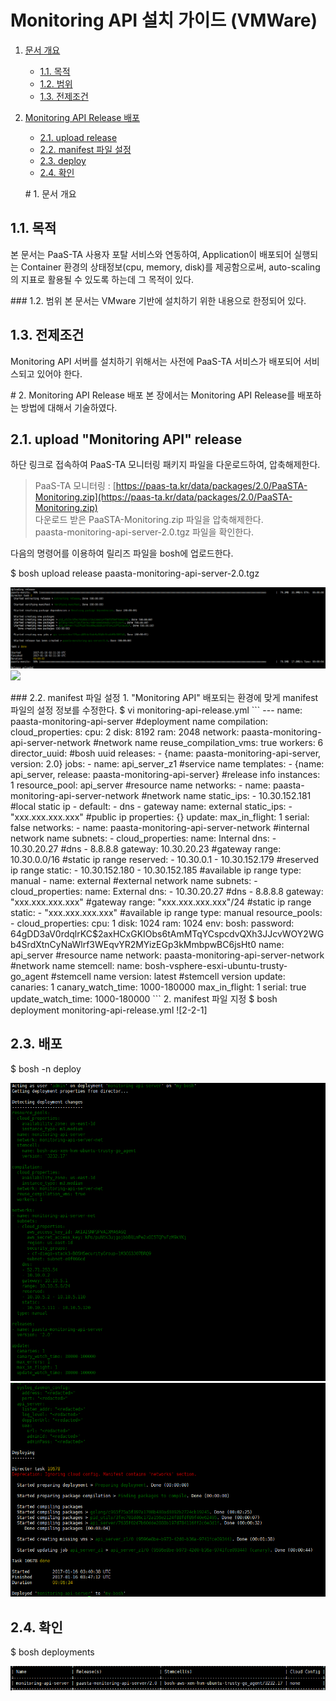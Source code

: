 # Monitoring API 설치 가이드 \(VMWare\)

1. [문서 개요](paas-ta-monitoring-api-vmware-_v1.0.md#1)
   * [1.1. 목적](paas-ta-monitoring-api-vmware-_v1.0.md#2)
   * [1.2. 범위](paas-ta-monitoring-api-vmware-_v1.0.md#3)
   * [1.3. 전제조건](paas-ta-monitoring-api-vmware-_v1.0.md#4)
2. [Monitoring API Release 배포](paas-ta-monitoring-api-vmware-_v1.0.md#5)

   * [2.1.  upload release](paas-ta-monitoring-api-vmware-_v1.0.md#6)
   * [2.2.  manifest 파일 설정](paas-ta-monitoring-api-vmware-_v1.0.md#7)
   * [2.3.  deploy](paas-ta-monitoring-api-vmware-_v1.0.md#8)
   * [2.4.  확인](paas-ta-monitoring-api-vmware-_v1.0.md#9)

   \# 1. 문서 개요

## 1.1. 목적

본 문서는 PaaS-TA 사용자 포탈 서비스와 연동하여, Application이 배포되어 실행되는 Container 환경의 상태정보\(cpu, memory, disk\)를 제공함으로써, auto-scaling의 지표로 활용될 수 있도록 하는데 그 목적이 있다.

\#\#\# 1.2. 범위 본 문서는 VMware 기반에 설치하기 위한 내용으로 한정되어 있다.

## 1.3. 전제조건

Monitoring API 서버를 설치하기 위해서는 사전에 PaaS-TA 서비스가 배포되어 서비스되고 있어야 한다.

\# 2. Monitoring API Release 배포 본 장에서는 Monitoring API Release를 배포하는 방법에 대해서 기술하였다.

## 2.1.  upload "Monitoring API" release

하단 링크로 접속하여 PaaS-TA 모니터링 패키지 파일을 다운로드하여, 압축해제한다.

> PaaS-TA 모니터링 : [https://paas-ta.kr/data/packages/2.0/PaaSTA-Monitoring.zip](https://paas-ta.kr/data/packages/2.0/PaaSTA-Monitoring.zip)  
> 다운로드 받은 PaaSTA-Monitoring.zip 파일을 압축해제한다.  
> paasta-monitoring-api-server-2.0.tgz 파일을 확인한다.

다음의 명령어를 이용하여 릴리즈 파일을 bosh에 업로드한다.

$ bosh upload release paasta-monitoring-api-server-2.0.tgz

![](../../../.gitbook/assets/2-1-1%20%2827%29.png) ![](https://github.com/jhuhm13579/trans-test/tree/c3fa60c3f2804eba4cf4bb19f90449a85a66a625/Guide-2.0-Linguine-/Install-Guide/Services/images/monitoring-api/2-1-2.png)

\#\#\# 2.2. manifest 파일 설정 1. "Monitoring API" 배포되는 환경에 맞게 manifest 파일의 설정 정보를 수정한다. $ vi monitoring-api-release.yml \`\`\` --- name: paasta-monitoring-api-server \#deployment name compilation: cloud\_properties: cpu: 2 disk: 8192 ram: 2048 network: paasta-monitoring-api-server-network \#network name reuse\_compilation\_vms: true workers: 6 director\_uuid: \#bosh uuid releases: - {name: paasta-monitoring-api-server, version: 2.0} jobs: - name: api\_server\_z1 \#service name templates: - {name: api\_server, release: paasta-monitoring-api-server} \#release info instances: 1 resource\_pool: api\_server \#resource name networks: - name: paasta-monitoring-api-server-network \#network name static\_ips: - 10.30.152.181 \#local static ip - default: - dns - gateway name: external static\_ips: - "xxx.xxx.xxx.xxx" \#public ip properties: {} update: max\_in\_flight: 1 serial: false networks: - name: paasta-monitoring-api-server-network \#internal network name subnets: - cloud\_properties: name: Internal dns: - 10.30.20.27 \#dns - 8.8.8.8 gateway: 10.30.20.23 \#gateway range: 10.30.0.0/16 \#static ip range reserved: - 10.30.0.1 - 10.30.152.179 \#reserved ip range static: - 10.30.152.180 - 10.30.152.185 \#available ip range type: manual - name: external \#external network name subnets: - cloud\_properties: name: External dns: - 10.30.20.27 \#dns - 8.8.8.8 gateway: "xxx.xxx.xxx.xxx" \#gateway range: "xxx.xxx.xxx.xxx"/24 \#static ip range static: - "xxx.xxx.xxx.xxx" \#available ip range type: manual resource\_pools: - cloud\_properties: cpu: 1 disk: 1024 ram: 1024 env: bosh: password: $6$4gDD3aV0rdqlrKC$2axHCxGKIObs6tAmMTqYCspcdvQXh3JJcvWOY2WGb4SrdXtnCyNaWlrf3WEqvYR2MYizEGp3kMmbpwBC6jsHt0 name: api\_server \#resource name network: paasta-monitoring-api-server-network \#network name stemcell: name: bosh-vsphere-esxi-ubuntu-trusty-go\_agent \#stemcell name version: latest \#stemcell version update: canaries: 1 canary\_watch\_time: 1000-180000 max\_in\_flight: 1 serial: true update\_watch\_time: 1000-180000 \`\`\` 2. manifest 파일 지정 $ bosh deployment monitoring-api-release.yml !\[2-2-1\]

## 2.3.  배포

$ bosh -n deploy

![](../../../.gitbook/assets/2-3-1%20%2830%29.png) ![](../../../.gitbook/assets/2-3-2%20%2815%29.png)

## 2.4.  확인

$ bosh deployments

![](../../../.gitbook/assets/2-4-1%20%2818%29.png)

